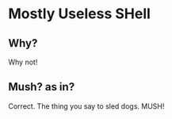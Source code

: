 # Mostly Useless SHell

## Why?
Why not!

## Mush? as in?
Correct. The thing you say to sled dogs. MUSH!
